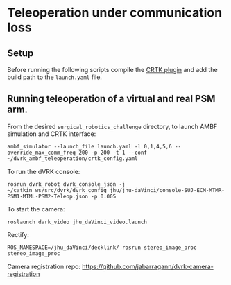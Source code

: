 # Teleoperation under communication loss 

## Setup

Before running the following scripts compile the [CRTK plugin][crtkplugin] and add the build path to the `launch.yaml` file.

[crtkplugin]: (https://github.com/LCSR-CIIS/ambf_crtk_plugin)

## Running teleoperation of a virtual and real PSM arm.

From the desired `surgical_robotics_challenge` directory, to launch AMBF simulation and CRTK interface:
```
ambf_simulator --launch_file launch.yaml -l 0,1,4,5,6 --override_max_comm_freq 200 -p 200 -t 1 --conf ~/dvrk_ambf_teleoperation/crtk_config.yaml
```

To run the dVRK console:
```
rosrun dvrk_robot dvrk_console_json -j ~/catkin_ws/src/dvrk/dvrk_config_jhu/jhu-daVinci/console-SUJ-ECM-MTMR-PSM1-MTML-PSM2-Teleop.json -p 0.005
```

To start the camera:
```
roslaunch dvrk_video jhu_daVinci_video.launch 
```

Rectify:
```
ROS_NAMESPACE=/jhu_daVinci/decklink/ rosrun stereo_image_proc stereo_image_proc
```


Camera registration repo: https://github.com/jabarragann/dvrk-camera-registration
